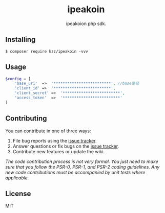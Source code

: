<h1 align="center"> ipeakoin </h1>

<p align="center"> ipeakoion php sdk.</p>


## Installing

```shell
$ composer require kzz/ipeakoin -vvv
```

## Usage

```php
$config = [
    'base_uri'  =>  '*************************', //base路径
    'client_id' =>  '*************************',
    'client_secret' =>  '*************************',
    'access_token'  =>  '*************************'
]

```

## Contributing

You can contribute in one of three ways:

1. File bug reports using the [issue tracker](https://github.com/kzz/ipeakoin/issues).
2. Answer questions or fix bugs on the [issue tracker](https://github.com/kzz/ipeakoin/issues).
3. Contribute new features or update the wiki.

_The code contribution process is not very formal. You just need to make sure that you follow the PSR-0, PSR-1, and PSR-2 coding guidelines. Any new code contributions must be accompanied by unit tests where applicable._

## License

MIT